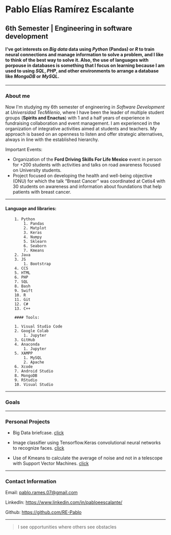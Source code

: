 
# Pablo Elías Ramírez Escalante
## 6th Semester | Engineering in software development
#### I've got interests on *Big data* data using *Python* (Pandas) or *R* to train neural connections and manage information to solve a problem, and I like to think of the best way to solve it. Also, the use of languages with porpouse in databases is something that I focus on learning because I am used to using *SQL*, *PHP*, and other environments to arrange a database like *MongoDB* or *MySQL*.
---

### About me

Now I'm studying my 6th semester of engineering in *Software Development* at *Universidad TecMilenio*, where I have been the leader of multiple student groups (**Spirits and Enactus**) with 1 and a half years of experience in fundraising collaboration and event management. I am experienced in the organization of integrative activities aimed at students and teachers. My approach is based on an openness to listen and offer strategic alternatives, always in line with the established hierarchy.

Important Events:

+ Organization of the **Ford Driving Skills For Life Mexico** event in person for +200 students with activities and talks on road awareness focused on University students.
+ Project focused on developing the health and well-being objective (ONU) for which the talk “Breast Cancer” was coordinated at Cetis4 with 30 students on awareness and information about foundations that help patients with breast cancer.

---

#### Language and libraries:

        1. Python
            1. Pandas
            2. Matplot
            3. Keras
            4. Numpy
            5. Sklearn
            6. Seaborn
            7. Kmeans
        2. Java
        3. JS
            1. Bootstrap
        4. CCS
        5. HTML
        6. PHP
        7. SQL
        8. Bash
        9. Swift
        10. R
        11. Git
        12. C#
        13. C++

        #### Tools:

        1. Visual Studio Code
        2. Google Colab
            1. Jupyter
        3. GitHub
        4. Anaconda
            1. Jupyter
        5. XAMPP
            1. MySQL
            2. Apache
        6. Xcode
        7. Android Studio
        8. MongoDB
        9. RStudio
        10. Visual Studio

---

### Goals

---

### Personal Projects

* Big Data briefcase. [click](https://github.com/RE-Pablo/Portafolio-TecMilenio/tree/main)

* Image classifier using Tensorflow.Keras convolutional neural networks to recognize faces. [click](https://github.com/RE-Pablo/Portafolio-TecMilenio/blob/main/Aprendizaje_profundo_CNN_clasificacio%CC%81n_HPCSE_2023.ipynb)

* Use of Kmeans to calculate the average of noise and not in a telescope with Support Vector Machines. [click](https://github.com/RE-Pablo/Portafolio-TecMilenio/blob/main/Telescopio.ipynb)

---

### Contact Information

Email: pablo.rames.07@gmail.com

LinkedIn: https://www.linkedin.com/in/pabloeescalante/

Github: https://github.com/RE-Pablo

---

> I see opportunities where others see obstacles